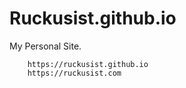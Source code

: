 # Ruckusist.github.io
My Personal Site.

```
    https://ruckusist.github.io
    https://ruckusist.com
```
